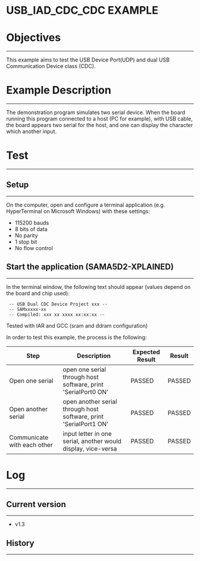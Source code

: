 USB_IAD_CDC_CDC EXAMPLE
=======================

# Objectives
------------
This example aims to test the USB Device Port(UDP) and dual USB Communication
Device class (CDC).

# Example Description
---------------------
The demonstration program simulates two serial device. When the board running
this program connected to a host (PC for example), with USB cable, the board
appears two serial for the host, and one can display the character which
another input.

# Test
------

## Setup
--------
On the computer, open and configure a terminal application
(e.g. HyperTerminal on Microsoft Windows) with these settings:
 - 115200 bauds
 - 8 bits of data
 - No parity
 - 1 stop bit
 - No flow control

## Start the application (SAMA5D2-XPLAINED)
-------------------------------------------
In the terminal window, the following text should appear (values depend on the
board and chip used):
```
 -- USB Dual CDC Device Project xxx --
 -- SAMxxxxx-xx
 -- Compiled: xxx xx xxxx xx:xx:xx --
```
Tested with IAR and GCC (sram and ddram configuration)

In order to test this example, the process is the following:

Step | Description | Expected Result | Result
-----|-------------|-----------------|-------
Open one serial | open one serial through host software, print 'SerialPort0 ON' | PASSED | PASSED
Open another serial | open another serial through host software, print 'SerialPort1 ON' | PASSED | PASSED
Communicate with each other | input letter in one serial, another would display, vice-versa | PASSED | PASSED

# Log
-----

## Current version
------------------
 - v1.3

## History
----------
